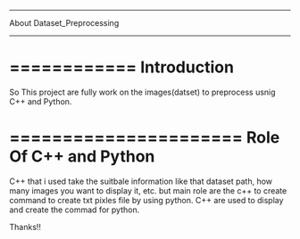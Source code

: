 ****************************************
About Dataset_Preprocessing
****************************************
============
Introduction
============
So This project are fully work on the images(datset) to preprocess usnig C++ and Python.

======================
Role Of C++ and Python
======================
C++ that i used take the suitbale information like that dataset path, how many images you want to display it, etc. but main role are the c++ to create command to create txt pixles file by using python. C++ are used to display and create the commad for python.

Thanks!!
